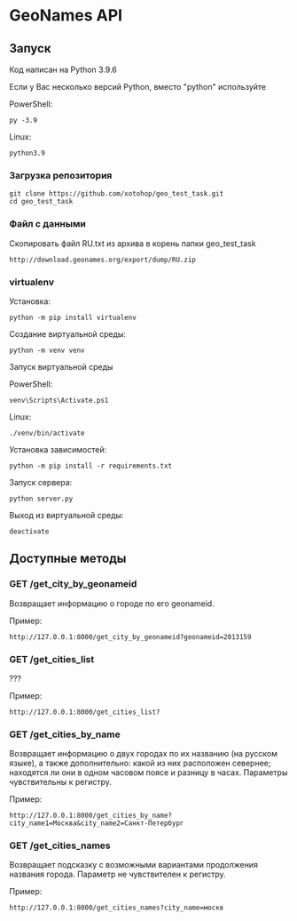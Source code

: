 # GeoNames API

## Запуск

Код написан на Python 3.9.6

Если у Вас несколько версий Python, вместо "python" используйте

PowerShell:
    
    py -3.9

Linux:
    
    python3.9

### Загрузка репозитория
    
    git clone https://github.com/xotohop/geo_test_task.git
    cd geo_test_task

### Файл с данными

Скопировать файл RU.txt из архива в корень папки geo_test_task

    http://download.geonames.org/export/dump/RU.zip

### virtualenv

Установка:

    python -m pip install virtualenv

Создание виртуальной среды:
    
    python -m venv venv

Запуск виртуальной среды

PowerShell:
    
    venv\Scripts\Activate.ps1 

Linux:
    
    ./venv/bin/activate

Установка зависимостей:
    
    python -m pip install -r requirements.txt

Запуск сервера:
    
    python server.py

Выход из виртуальной среды:
    
    deactivate

## Доступные методы

### GET /get_city_by_geonameid

Возвращает информацию о городе по его geonameid.

Пример:

    http://127.0.0.1:8000/get_city_by_geonameid?geonameid=2013159

### GET /get_cities_list

???

Пример:

    http://127.0.0.1:8000/get_cities_list?

### GET /get_cities_by_name

Возвращает информацию о двух городах по их названию (на русском языке), а также дополнительно: какой из них расположен севернее; находятся ли они в одном часовом поясе и разницу в часах. Параметры чувствительны к регистру.

Пример:

    http://127.0.0.1:8000/get_cities_by_name?city_name1=Москва&city_name2=Санкт-Петербург

### GET /get_cities_names

Возвращает подсказку с возможными вариантами продолжения названия города. Параметр не чувствителен к регистру.

Пример:

    http://127.0.0.1:8000/get_cities_names?city_name=москв

